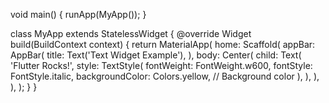 void main() {
  runApp(MyApp());
}

class MyApp extends StatelessWidget {
  @override
  Widget build(BuildContext context) {
    return MaterialApp(
      home: Scaffold(
        appBar: AppBar(
          title: Text('Text Widget Example'),
        ),
        body: Center(
          child: Text(
            'Flutter Rocks!',
            style: TextStyle(
              fontWeight: FontWeight.w600,
              fontStyle: FontStyle.italic,
              backgroundColor: Colors.yellow, // Background color
            ),
          ),
        ),
      ),
    );
  }
}
